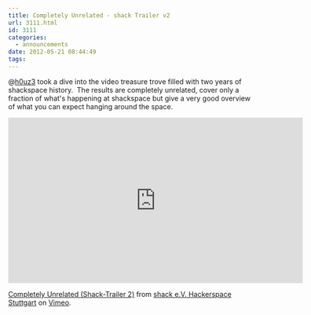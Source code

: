```yaml
---
title: Completely Unrelated - shack Trailer v2
url: 3111.html
id: 3111
categories:
  - announcements
date: 2012-05-21 08:44:49
tags:
---
```


@[h0uz3](https://twitter.com/h0uz3) took a dive into the video treasure trove filled with two years of shackspace history.  The results are completely unrelated, cover only a fraction of what's happening at shackspace but give a very good overview of what you can expect hanging around the space.

<iframe src="http://player.vimeo.com/video/42511136?byline=0&amp;color=0dd932" frameborder="0" width="600" height="337"></iframe>

[Completely Unrelated (Shack-Trailer 2)](http://vimeo.com/42511136) from [shack e.V. Hackerspace Stuttgart](http://vimeo.com/shackspace) on [Vimeo](http://vimeo.com).

&nbsp;